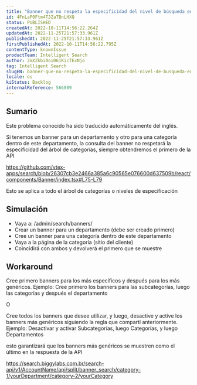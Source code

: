```yaml
---
title: "Banner que no respeta la especificidad del nivel de búsqueda en las páginas de búsqueda"
id: 4FnLaP0Ftm4TJZaTBnLHXQ
status: PUBLISHED
createdAt: 2022-10-11T14:56:22.264Z
updatedAt: 2022-11-25T21:57:33.961Z
publishedAt: 2022-11-25T21:57:33.961Z
firstPublishedAt: 2022-10-11T14:56:22.795Z
contentType: knownIssue
productTeam: Intelligent Search
author: 2mXZkbi0oi061KicTExNjo
tag: Intelligent Search
slugEN: banner-que-no-respeta-la-especificidad-del-nivel-de-busqueda-en-las-paginas-de-busqueda
locale: es
kiStatus: Backlog
internalReference: 566809
---
```


## Sumario

<div class="alert alert-info">
  <p>Este problema conocido ha sido traducido automáticamente del inglés.</p>
</div>



Si tenemos un banner para un departamento y otro para una categoría dentro de este departamento, la consulta del banner no respetará la especificidad del árbol de categorías, siempre obtendremos el primero de la API

https://github.com/vtex-apps/search/blob/26307cb3e2466a385a6c90565e076600d637509b/react/components/Banner/index.tsx#L75-L79

Esto se aplica a todo el árbol de categorías o niveles de especificación



## Simulación




- Vaya a: /admin/search/banners/
- Crear un banner para un departamento (debe ser creado primero)
- Cree un banner para una categoría dentro de este departamento
- Vaya a la página de la categoría (sitio del cliente)
- Coincidirá con ambos y devolverá el primero que se muestre



## Workaround


Cree primero banners para los más específicos y después para los más genéricos. Ejemplo: Cree primero los banners para las subcategorías, luego las categorías y después el departamento

O

Cree todos los banners que desee utilizar, y luego, desactive y active los banners más genéricos siguiendo la regla que compartí anteriormente.
Ejemplo: Desactivar y activar Subcategorías, luego Categorías, y luego Departamentos

 esto garantizará que los banners más genéricos se muestren como el último en la respuesta de la API

https://search.biggylabs.com.br/search-api/v1/AccountName/api/split/banner_search/category-1/yourDepartment/category-2/yourCategory

